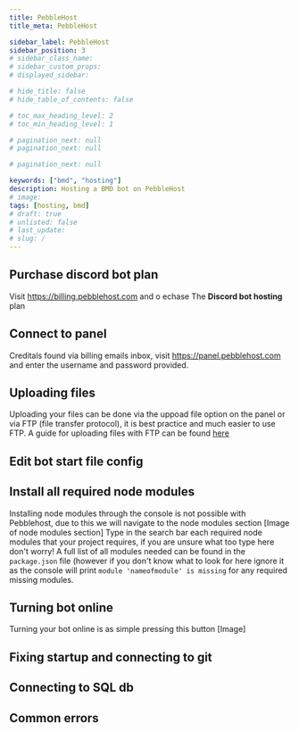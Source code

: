 ```yaml
---
title: PebbleHost
title_meta: PebbleHost

sidebar_label: PebbleHost
sidebar_position: 3
# sidebar_class_name:
# sidebar_custom_props: 
# displayed_sidebar:

# hide_title: false
# hide_table_of_contents: false

# toc_max_heading_level: 2
# toc_min_heading_level: 1

# pagination_next: null
# pagination_next: null

# pagination_next: null

keywords: ["bmd", "hosting"]
description: Hosting a BMD bot on PebbleHost
# image: 
tags: [hosting, bmd]
# draft: true
# unlisted: false
# last_update: 
# slug: /
---
```

## Purchase discord bot plan
Visit https://billing.pebblehost.com and o echase The **Discord bot hosting** plan
## Connect to panel
Creditals found via billing emails inbox, visit https://panel.pebblehost.com and enter the username and password provided.

## Uploading files
Uploading your files can be done via the uppoad file option on the panel or via FTP (file transfer protocol), it is best practice and much easier to use FTP. A guide for uploading files with FTP can be found [here](#ftp)

## Edit bot start file config

## Install all required node modules 
Installing node modules through the console is not possible with Pebblehost, due to this we will navigate to the node modules section 
[Image of node modules section]
Type in the search bar each required node modules that your project requires, if you are unsure what too type here don't worry! A full list of all modules needed can be found in the `package.json` file (however if you don't know what to look for here ignore it as the console will print `module 'nameofmodule' is missing` for any required missing modules.

## Turning bot online
Turning your bot online is as simple pressing this button 
[Image]

## Fixing startup and connecting to git

## Connecting to SQL db

## Common errors 


